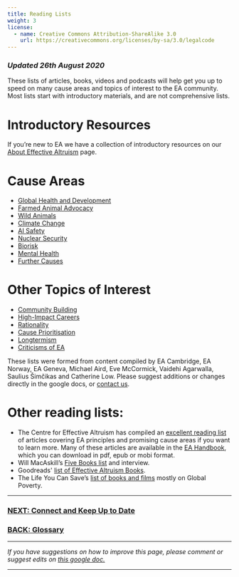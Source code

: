 ```yaml
---
title: Reading Lists
weight: 3
license:
  - name: Creative Commons Attribution-ShareAlike 3.0
    url: https://creativecommons.org/licenses/by-sa/3.0/legalcode
---
```

### *Updated 26th August 2020*

These lists of articles, books, videos and podcasts will help get you up to speed on many cause areas and topics of interest to the EA community. Most lists start with introductory materials, and are not comprehensive lists.

# Introductory Resources
If you’re new to EA we have a collection of introductory resources on our <a target="_blank" href="https://resources.eahub.org/learn/about-ea/">About Effective Altruism</a> page.

# Cause Areas

* <a target="_blank" href="https://docs.google.com/document/d/1cecBfierFprRdkhbbRjRdD8ujdNpDR2LOQtS8dzMC1M/edit#">Global Health and Development</a>
* <a target="_blank" href="https://docs.google.com/document/d/1-mfbLjFY3QLJYdS_RYxKlBYBPIv2tYDYBIqYbX9pM_8/edit#">Farmed Animal Advocacy</a>
* <a target="_blank" href="https://docs.google.com/document/d/1LVCj4omt-bceh26U5nj8q1Mv_3-lcNbirieYLCGLZCM/edit#">Wild Animals</a>
* <a target="_blank" href="https://docs.google.com/document/d/1uGA8lPjPXSkuSdrFGubDVbDBO2Yfke8uijsN1_vfsVY/edit#">Climate Change</a>
* <a target="_blank" href="https://docs.google.com/document/d/15v2uWwsKfSBdAolqrr0dPOQUDUCrwVULQZHVmhSj2-Q/edit#">AI Safety</a>
* <a target="_blank" href="https://docs.google.com/document/d/1xSuVG9vMiR6okYiSvc-jW1hsdlp5HxiLO7RIKyEr_LU/edit">Nuclear Security</a>
* <a target="_blank" href="https://drive.google.com/open?id=1uJ7MCDk0L-4znTe1Oiii5Ggc0Jh0xKf-E4Y2E9A3WFs">Biorisk</a>
* <a target="_blank" href="https://docs.google.com/document/d/1VOte0hgR-7h0k9m66j3dr6_FJtI07pwY5EzgiBxkTeM/edit">Mental Health</a>
* <a target="_blank" href="https://docs.google.com/document/d/16UZ1yuh3IOdfxmJKPOBu5hvTxUxbx_QBo2x2i_P60to/edit#">Further Causes</a>

# Other Topics of Interest

* <a target="_blank" href="https://docs.google.com/document/d/1AHhQK4z_RNvyhdu3KaYzKqomcGW-zUDZh8Vjh4qVjv0/edit#">Community Building</a>
* <a target="_blank" href="https://docs.google.com/document/d/1AUQ2174Y_qYJn22Gjd6wpMisX7_VxFOORe7g6c88rvM/edit#">High-Impact Careers</a>
* <a target="_blank" href="https://docs.google.com/document/d/1XR09jhm483V4kGJ6P4vWO-tLgDephekpgUlhhhMykec/edit#heading=h.lg3wnovma450">Rationality</a>
* <a target="_blank" href="https://docs.google.com/document/d/1JgherRLP5dPZ6rqxLXw0aJDl5Pv-N6UDaBrWL2KfxPU/edit#">Cause Prioritisation</a>
* <a target="_blank" href="https://drive.google.com/open?id=1orfPyWps4bgPmEbZpPxChwy4_7tGTmVNpjHB51c4NPc">Longtermism</a>
* <a target="_blank" href="https://docs.google.com/document/d/1S8wtezuQTC0YIYdefWSiA-yJefVL8nP1mH1D2IPYTBE/edit#heading=h.avbpqexvhea">Criticisms of EA</a>

These lists were formed from content compiled by EA Cambridge, EA Norway, EA Geneva, Michael Aird, Eve McCormick, Vaidehi Agarwalla, Saulius Šimčikas and Catherine Low. Please suggest additions or changes directly in the google docs, or <a target="_blank" href="/contact/">contact us</a>. 

# Other reading lists:

* The Centre for Effective Altruism has compiled an <a target="_blank" href="https://www.effectivealtruism.org/resources/">excellent reading list</a> of articles covering EA principles and promising cause areas if you want to learn more. Many of these articles are available in the <a target="_blank" href="https://www.effectivealtruism.org/handbook/">EA Handbook</a>, which you can download in pdf, epub or mobi format. 
* Will MacAskill’s <a target="_blank" href="https://fivebooks.com/best-books/effective-altruism-will-macaskill/">Five Books list</a> and interview. 
* Goodreads' <a target="_blank" href="https://www.goodreads.com/list/show/107382.Effective_Altruism_Books">list of Effective Altruism Books</a>.
* The Life You Can Save’s <a target="_blank" href="https://docs.google.com/document/d/1O8yiwLg2jWP4RYKaD5MM0xtCr5VbsUt5OPrSdDZEtls/edit">list of books and films</a> mostly on Global Poverty.

<hr>

### [NEXT: Connect and Keep Up to Date](/learn/connect/)

### [BACK: Glossary](/learn/glossary/)

<hr>

_If you have suggestions on how to improve this page, please comment or suggest edits on_ <a target="_blank" href="https://docs.google.com/document/d/1hAT_glJ-71QOZ2I8zN8LQO8M9Afw1-60FECnf5rG76o/edit?usp=sharing">_this google doc._</a>

<hr>
